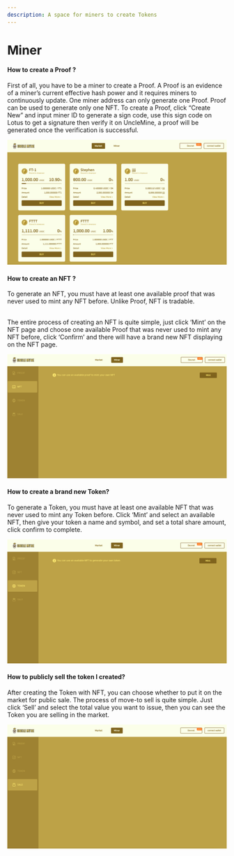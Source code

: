 ```yaml
---
description: A space for miners to create Tokens
---
```


# Miner

#### How to create a Proof ?

First of all, you have to be a miner to create a Proof. A Proof is an evidence of a miner’s current effective hash power and it requires miners to continuously update. One miner address can only generate one Proof. Proof can be used to generate only one NFT. To create a Proof, click “Create New” and input miner ID to generate a sign code, use this sign code on Lotus to get a signature then verify it on UncleMine, a proof will be generated once the verification is successful.

![](../.gitbook/assets/2.png)

#### How to create an NFT ?

To generate an NFT, you must have at least one available proof that was never used to mint any NFT before. Unlike Proof, NFT is tradable.

\
The entire process of creating an NFT is quite simple, just click ‘Mint’ on the NFT page and choose one available Proof that was never used to mint any NFT before, click ‘Confirm’ and there will have a brand new NFT displaying on the NFT page.

![](../.gitbook/assets/4.png)

#### How to create a brand new Token?

To generate a Token, you must have at least one available NFT that was never used to mint any Token before. Click ‘Mint’ and select an available NFT, then give your token a name and symbol, and set a total share amount, click confirm to complete.

![](../.gitbook/assets/5.png)

#### How to publicly sell the token I created?

After creating the Token with NFT, you can choose whether to put it on the market for public sale. The process of move-to sell is quite simple. Just click ‘Sell’ and select the total value you want to issue, then you can see the Token you are selling in the market.

![](../.gitbook/assets/6.png)
